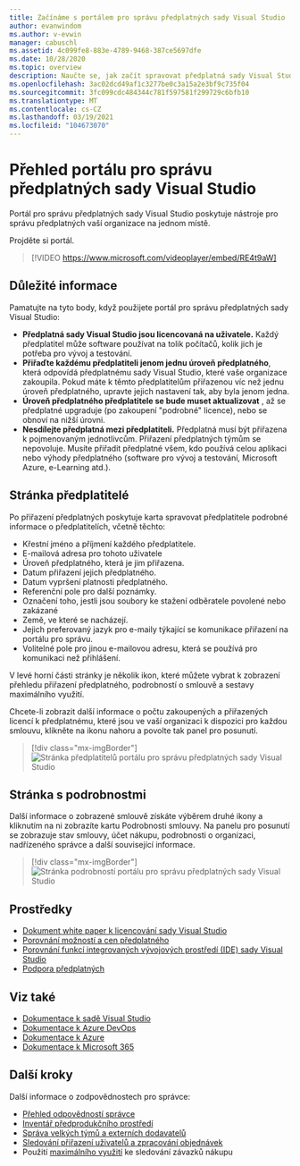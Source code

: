 ```yaml
---
title: Začínáme s portálem pro správu předplatných sady Visual Studio | Visual Studio Marketplace
author: evanwindom
ms.author: v-evwin
manager: cabuschl
ms.assetid: 4c099fe8-883e-4789-9468-387ce5697dfe
ms.date: 10/28/2020
ms.topic: overview
description: Naučte se, jak začít spravovat předplatná sady Visual Studio ve vaší organizaci pomocí portálu pro správu předplatných.
ms.openlocfilehash: 3ac02dcd49af1c3277be0c3a15a2e3bf9c735f04
ms.sourcegitcommit: 3fc099cdc484344c781f597581f299729c6bfb10
ms.translationtype: MT
ms.contentlocale: cs-CZ
ms.lasthandoff: 03/19/2021
ms.locfileid: "104673070"
---
```

# <a name="overview-of-the-visual-studio-subscriptions-administrator-portal"></a>Přehled portálu pro správu předplatných sady Visual Studio

Portál pro správu předplatných sady Visual Studio poskytuje nástroje pro správu předplatných vaší organizace na jednom místě. 

Projděte si portál.

> [!VIDEO https://www.microsoft.com/videoplayer/embed/RE4t9aW]

## <a name="important-considerations"></a>Důležité informace
Pamatujte na tyto body, když použijete portál pro správu předplatných sady Visual Studio:
- **Předplatná sady Visual Studio jsou licencovaná na uživatele.** Každý předplatitel může software používat na tolik počítačů, kolik jich je potřeba pro vývoj a testování.
- **Přiřaďte každému předplatiteli jenom jednu úroveň předplatného**, která odpovídá předplatnému sady Visual Studio, které vaše organizace zakoupila. Pokud máte k těmto předplatitelům přiřazenou víc než jednu úroveň předplatného, upravte jejich nastavení tak, aby byla jenom jedna.
- **Úroveň předplatného předplatitele se bude muset aktualizovat** , až se předplatné upgraduje (po zakoupení "podrobné" licence), nebo se obnoví na nižší úrovni.
- **Nesdílejte předplatná mezi předplatiteli.** Předplatná musí být přiřazena k pojmenovaným jednotlivcům.  Přiřazení předplatných týmům se nepovoluje.  Musíte přiřadit předplatné všem, kdo používá celou aplikaci nebo výhody předplatného (software pro vývoj a testování, Microsoft Azure, e-Learning atd.).

## <a name="the-subscribers-page"></a>Stránka předplatitelé
Po přiřazení předplatných poskytuje karta spravovat předplatitele podrobné informace o předplatitelích, včetně těchto:
- Křestní jméno a příjmení každého předplatitele.
- E-mailová adresa pro tohoto uživatele
- Úroveň předplatného, která je jim přiřazena.
- Datum přiřazení jejich předplatného.
- Datum vypršení platnosti předplatného.
- Referenční pole pro další poznámky.
- Označení toho, jestli jsou soubory ke stažení odběratele povolené nebo zakázané
- Země, ve které se nacházejí.
- Jejich preferovaný jazyk pro e-maily týkající se komunikace přiřazení na portálu pro správu.
- Volitelné pole pro jinou e-mailovou adresu, která se používá pro komunikaci než přihlášení.

V levé horní části stránky je několik ikon, které můžete vybrat k zobrazení přehledu přiřazení předplatného, podrobností o smlouvě a sestavy maximálního využití.

Chcete-li zobrazit další informace o počtu zakoupených a přiřazených licencí k předplatnému, které jsou ve vaší organizaci k dispozici pro každou smlouvu, klikněte na ikonu nahoru a povolte tak panel pro posunutí.
> [!div class="mx-imgBorder"]
> ![Stránka předplatitelů portálu pro správu předplatných sady Visual Studio](_img/using-admin-portal/subscribers-page.png "Na stránce předplatitelé se zobrazuje počty předplatných podle typu.")

## <a name="the-details-page"></a>Stránka s podrobnostmi
Další informace o zobrazené smlouvě získáte výběrem druhé ikony a kliknutím na ni zobrazíte kartu Podrobnosti smlouvy. Na panelu pro posunutí se zobrazuje stav smlouvy, účet nákupu, podrobnosti o organizaci, nadřízeného správce a další související informace.
> [!div class="mx-imgBorder"]
> ![Stránka podrobností portálu pro správu předplatných sady Visual Studio](_img/using-admin-portal/details-page.png "Stránka s podrobnostmi zobrazuje informace o vaší smlouvě, včetně názvů vašich nadtypech správců.")

## <a name="resources"></a>Prostředky
- [Dokument white paper k licencování sady Visual Studio](https://visualstudio.microsoft.com/wp-content/uploads/2019/06/Visual-Studio-Licensing-Whitepaper-May-2019.pdf)
- [Porovnání možností a cen předplatného](https://visualstudio.microsoft.com/vs/pricing)
- [Porovnání funkcí integrovaných vývojových prostředí (IDE) sady Visual Studio](https://visualstudio.microsoft.com/vs/compare)
- [Podpora předplatných](https://visualstudio.microsoft.com/subscriptions/support/)

## <a name="see-also"></a>Viz také
- [Dokumentace k sadě Visual Studio](/visualstudio/)
- [Dokumentace k Azure DevOps](/azure/devops/)
- [Dokumentace k Azure](/azure/)
- [Dokumentace k Microsoft 365](/microsoft-365/)

## <a name="next-steps"></a>Další kroky
Další informace o zodpovědnostech pro správce:
- [Přehled odpovědností správce](admin-responsibilities.md)
- [Inventář předprodukčního prostředí](admin-inventory.md)
- [Správa velkých týmů a externích dodavatelů](manage-teams.md)
- [Sledování přiřazení uživatelů a zpracování objednávek](assignments-orders.md)
- Použití [maximálního využití](maximum-usage.md) ke sledování závazků nákupu
